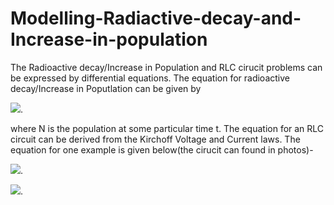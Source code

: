 # Modelling-Radiactive-decay-and-Increase-in-population
The Radioactive decay/Increase in Population and RLC cirucit problems can be expressed by differential equations. The equation for radioactive decay/Increase in Poputlation can be given by

<img src="https://render.githubusercontent.com/render/math?math= \frac{dN}{dt} = kN ">.

where N is the population at some particular time t. The equation for an RLC circuit can be derived from the Kirchoff Voltage and  Current laws. The equation for one example is given below(the cirucit can found in photos)- 

<img src="https://render.githubusercontent.com/render/math?math= V - IR -L\frac{dI}{dt} - \frac{Q}{C}= kN ">.

<img src="https://render.githubusercontent.com/render/math?math= \frac{dQ}{dt} = I">.

